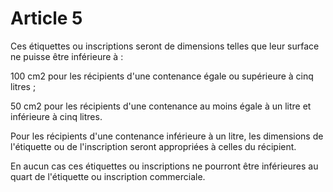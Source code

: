 # Article 5

Ces étiquettes ou inscriptions seront de dimensions telles que leur surface ne puisse être inférieure à :

100 cm2 pour les récipients d'une contenance égale ou supérieure à cinq litres ;

50 cm2 pour les récipients d'une contenance au moins égale à un litre et inférieure à cinq litres.

Pour les récipients d'une contenance inférieure à un litre, les dimensions de l'étiquette ou de l'inscription seront appropriées à celles du récipient.

En aucun cas ces étiquettes ou inscriptions ne pourront être inférieures au quart de l'étiquette ou inscription commerciale.
